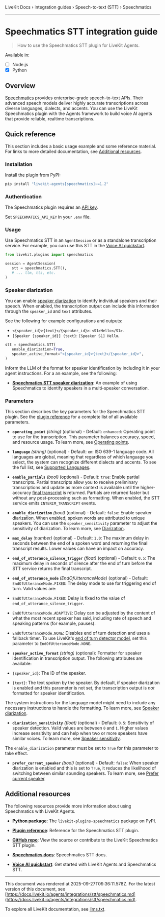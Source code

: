 LiveKit Docs › Integration guides › Speech-to-text (STT) › Speechmatics

---

# Speechmatics STT integration guide

> How to use the Speechmatics STT plugin for LiveKit Agents.

Available in:
- [ ] Node.js
- [x] Python

## Overview

[Speechmatics](https://www.speechmatics.com/) provides enterprise-grade speech-to-text APIs. Their advanced speech models deliver highly accurate transcriptions across diverse languages, dialects, and accents. You can use the LiveKit Speechmatics plugin with the Agents framework to build voice AI agents that provide reliable, realtime transcriptions.

## Quick reference

This section includes a basic usage example and some reference material. For links to more detailed documentation, see [Additional resources](#additional-resources).

### Installation

Install the plugin from PyPI:

```bash
pip install "livekit-agents[speechmatics]~=1.2"

```

### Authentication

The Speechmatics plugin requires an [API key](https://docs.speechmatics.com/introduction/authentication).

Set `SPEECHMATICS_API_KEY` in your `.env` file.

### Usage

Use Speechmatics STT in an `AgentSession` or as a standalone transcription service. For example, you can use this STT in the [Voice AI quickstart](https://docs.livekit.io/agents/start/voice-ai.md).

```python
from livekit.plugins import speechmatics

session = AgentSession(
   stt = speechmatics.STT(),
   # ... llm, tts, etc.
)

```

### Speaker diarization

You can enable [speaker diarization](https://docs.speechmatics.com/features/diarization#speaker-diarization) to identify individual speakers and their speech. When enabled, the transcription output can include this information through the `speaker_id` and `text` attributes.

See the following for example configurations and outputs:

- `<{speaker_id}>{text}</{speaker_id}>`: `<S1>Hello</S1>`.
- `[Speaker {speaker_id}] {text}`: `[Speaker S1] Hello`.

```python
stt = speechmatics.STT(
   enable_diarization=True,
   speaker_active_format="<{speaker_id}>{text}</{speaker_id}>",
)

```

Inform the LLM of the format for speaker identification by including it in your agent instructions. For a an example, see the following:

- **[Speechmatics STT speaker diarization](https://github.com/livekit/agents/blob/main/examples/voice_agents/speaker_id_multi_speaker.py)**: An example of using Speechmatics to identify speakers in a multi-speaker conversation.

### Parameters

This section describes the key parameters for the Speechmatics STT plugin. See the [plugin reference](https://docs.livekit.io/reference/python/v1/livekit/plugins/speechmatics/index.html.md#livekit.plugins.speechmatics.STT) for a complete list of all available parameters.

- **`operating_point`** _(string)_ (optional) - Default: `enhanced`: Operating point to use for the transcription. This parameter balances accuracy, speed, and resource usage. To learn more, see [Operating points](https://docs.speechmatics.com/speech-to-text/#operating-points).

- **`language`** _(string)_ (optional) - Default: `en`: ISO 639-1 language code. All languages are global, meaning that regardless of which language you select, the system can recognize different dialects and accents. To see the full list, see [Supported Languages](https://docs.speechmatics.com/introduction/supported-languages).

- **`enable_partials`** _(bool)_ (optional) - Default: `true`: Enable partial transcripts. Partial transcripts allow you to receive preliminary transcriptions and update as more context is available until the higher-accuracy [final transcript](https://docs.speechmatics.com/rt-api-ref#addtranscript) is returned. Partials are returned faster but without any post-processing such as formatting. When enabled, the STT service emits `INTERIM_TRANSCRIPT` events.

- **`enable_diarization`** _(bool)_ (optional) - Default: `false`: Enable speaker diarization. When enabled, spoken words are attributed to unique speakers. You can use the `speaker_sensitivity` parameter to adjust the sensitivity of diarization. To learn more, see [Diarization](https://docs.speechmatics.com/speech-to-text/features/diarization).

- **`max_delay`** _(number)_ (optional) - Default: `1.0`: The maximum delay in seconds between the end of a spoken word and returning the final transcript results. Lower values can have an impact on accuracy.

- **`end_of_utterance_silence_trigger`** _(float)_ (optional) - Default: `0.5`: The maximum delay in seconds of silence after the end of turn before the STT service returns the final transcript.

- **`end_of_utterance_mode`** _(EndOfUtteranceMode)_ (optional) - Default: `EndOfUtteranceMode.FIXED`: The delay mode to use for triggering end of turn. Valid values are:

- `EndOfUtteranceMode.FIXED`: Delay is fixed to the value of `end_of_utterance_silence_trigger`.
- `EndOfUtteranceMode.ADAPTIVE`: Delay can be adjusted by the content of what the most recent speaker has said, including rate of speech and speaking patterns (for example, pauses).
- `EndOfUtteranceMode.NONE`: Disables end of turn detection and uses a fallback timer.
To use LiveKit's [end of turn detector model](https://docs.livekit.io/agents/build/turns.md#turn-detector-model), set this parameter to `EndOfUtteranceMode.NONE`.

- **`speaker_active_format`** _(string)_ (optional): Formatter for speaker identification in transcription output. The following attributes are available:

- `{speaker_id}`: The ID of the speaker.
- `{text}`: The text spoken by the speaker.
By default, if speaker diarization is enabled and this parameter is not set, the transcription output is _not_ formatted for speaker identification.

The system instructions for the language model might need to include any necessary instructions to handle the formatting. To learn more, see [Speaker diarization](#speaker-diarization).

- **`diarization_sensitivity`** _(float)_ (optional) - Default: `0.5`: Sensitivity of speaker detection. Valid values are between `0` and `1`. Higher values increase sensitivity and can help when two or more speakers have similar voices. To learn more, see [Speaker sensitivity](https://docs.speechmatics.com/speech-to-text/features/diarization#speaker-sensitivity).

The `enable_diarization` parameter must be set to `True` for this parameter to take effect.

- **`prefer_current_speaker`** _(bool)_ (optional) - Default: `false`: When speaker diarization is enabled and this is set to `True`, it reduces the likelihood of switching between similar sounding speakers. To learn more, see [Prefer current speaker](https://docs.speechmatics.com/speech-to-text/features/diarization#prefer-current-speaker).

## Additional resources

The following resources provide more information about using Speechmatics with LiveKit Agents.

- **[Python package](https://pypi.org/project/livekit-plugins-speechmatics/)**: The `livekit-plugins-speechmatics` package on PyPI.

- **[Plugin reference](https://docs.livekit.io/reference/python/v1/livekit/plugins/speechmatics/index.html.md#livekit.plugins.speechmatics.STT)**: Reference for the Speechmatics STT plugin.

- **[GitHub repo](https://github.com/livekit/agents/tree/main/livekit-plugins/livekit-plugins-speechmatics)**: View the source or contribute to the LiveKit Speechmatics STT plugin.

- **[Speechmatics docs](https://docs.speechmatics.com/introduction/)**: Speechmatics STT docs.

- **[Voice AI quickstart](https://docs.livekit.io/agents/start/voice-ai.md)**: Get started with LiveKit Agents and Speechmatics STT.

---

This document was rendered at 2025-09-27T09:36:11.578Z.
For the latest version of this document, see [https://docs.livekit.io/agents/integrations/stt/speechmatics.md](https://docs.livekit.io/agents/integrations/stt/speechmatics.md).

To explore all LiveKit documentation, see [llms.txt](https://docs.livekit.io/llms.txt).